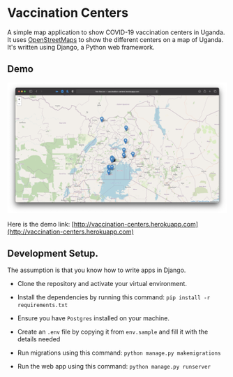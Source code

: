 # Vaccination Centers
A simple map application to show COVID-19 vaccination centers in Uganda. It uses [OpenStreetMaps](https://openstreetmap.org/) to show the different centers on a map of Uganda. It's written using Django, a Python web framework.

## Demo
![](/docs/screenshot.png)

Here is the demo link: [http://vaccination-centers.herokuapp.com](http://vaccination-centers.herokuapp.com)

## Development Setup. 
The assumption is that you know how to write apps in Django. 

- Clone the repository and activate your virtual environment. 

- Install the dependencies by running this command: `pip install -r requirements.txt`

- Ensure you have `Postgres` installed on your machine. 

- Create an `.env` file by copying it from `env.sample` and fill it with the details needed 

- Run migrations using this command: `python manage.py makemigrations`

- Run the web app using this command: `python manage.py runserver`
